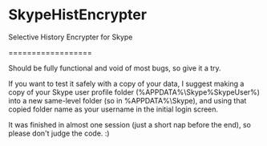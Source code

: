 SkypeHistEncrypter
==================

Selective History Encrypter for Skype

==================

Should be fully functional and void of most bugs, so give it a try.

If you want to test it safely with a copy of your data, I suggest making a copy of your Skype user profile folder (%APPDATA%\Skype\%SkypeUser%\) into a new same-level folder (so in %APPDATA%\Skype\), and using that copied folder name as your username in the initial login screen.

It was finished in almost one session (just a short nap before the end), so please don't judge the code. :)
